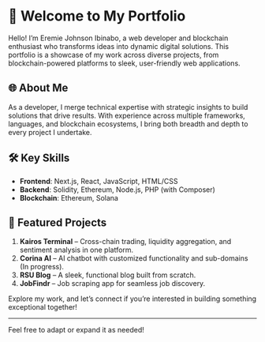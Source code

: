 # 👋 Welcome to My Portfolio

Hello! I’m Eremie Johnson Ibinabo, a web developer and blockchain enthusiast who transforms ideas into dynamic digital solutions. This portfolio is a showcase of my work across diverse projects, from blockchain-powered platforms to sleek, user-friendly web applications. 

## 🌐 About Me

As a developer, I merge technical expertise with strategic insights to build solutions that drive results. With experience across multiple frameworks, languages, and blockchain ecosystems, I bring both breadth and depth to every project I undertake.

## 🛠️ Key Skills

- **Frontend**: Next.js, React, JavaScript, HTML/CSS
- **Backend**: Solidity, Ethereum, Node.js, PHP (with Composer)
- **Blockchain**: Ethereum, Solana

## 🚀 Featured Projects

1. **Kairos Terminal** – Cross-chain trading, liquidity aggregation, and sentiment analysis in one platform.
2. **Corina AI** – AI chatbot with customized functionality and sub-domains (In progress).
4. **RSU Blog** – A sleek, functional blog built from scratch.
5. **JobFindr** – Job scraping app for seamless job discovery.

Explore my work, and let’s connect if you’re interested in building something exceptional together!

---

Feel free to adapt or expand it as needed!
